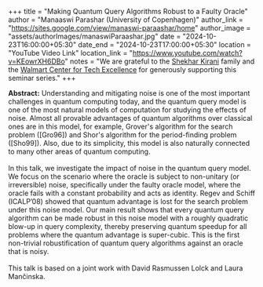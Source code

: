 +++
title = "Making Quantum Query Algorithms Robust to a Faulty Oracle"
author = "Manaaswi Parashar (University of Copenhagen)"
author_link = "https://sites.google.com/view/manaswi-paraashar/home"
author_image = "assets/authorImages/manaswiParaashar.jpg"
date = "2024-10-23T16:00:00+05:30"
date_end = "2024-10-23T17:00:00+05:30"
location = "YouTube Video Link"
location_link = "https://www.youtube.com/watch?v=KEowrXH6DBo"
notes = "We are grateful to the <a href = "https://www.accel.com/people/shekhar-kirani" target= "_blank">Shekhar Kirani</a> family and the <a href = "https://www.csa.iisc.ac.in/cfe-walmart/" target= "_blank">Walmart Center for Tech Excellence</a> for generously supporting this seminar series."
+++

<b>Abstract:</b>
Understanding and mitigating noise is one of the most important challenges in quantum computing today, and the quantum 
query model is one of the most natural models of computation for studying the effects of noise. Almost all provable 
advantages of quantum algorithms over classical ones are in this model, for example, Grover's algorithm for the search 
problem ([Gro96]) and Shor's algorithm for the period-finding problem ([Sho99]). Also, due to its simplicity, this 
model is also naturally connected to many other areas of quantum computing.
<br><br>
In this talk, we investigate the impact of noise in the quantum query model. We focus on the scenario where the oracle 
is subject to non-unitary (or irreversible) noise, specifically under the faulty oracle model, where the oracle fails 
with a constant probability and acts as identity. Regev and Schiff (ICALP’08) showed that quantum advantage is lost for 
the search problem under this noise model. Our main result shows that every quantum query algorithm can be made robust 
in this noise model with a roughly quadratic blow-up in query complexity, thereby preserving quantum speedup for all 
problems where the quantum advantage is super-cubic. This is the first non-trivial robustification of quantum query 
algorithms against an oracle that is noisy.
<br><br>
This talk is based on a joint work with David Rasmussen Lolck and Laura Mančinska.